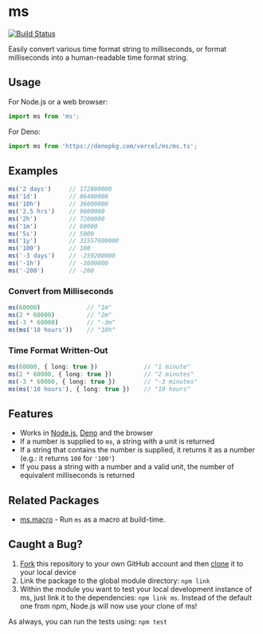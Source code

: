 # ms
[![Build Status](https://travis-ci.org/zeit/ms.svg?branch=master)](https://travis-ci.org/zeit/ms)

Easily convert various time format string to milliseconds, or format milliseconds
into a human-readable time format string.

## Usage

For Node.js or a web browser:

```typescript
import ms from 'ms';
```

For Deno:

```typescript
import ms from 'https://denopkg.com/vercel/ms/ms.ts';
```

## Examples

```typescript
ms('2 days')     // 172800000
ms('1d')         // 86400000
ms('10h')        // 36000000
ms('2.5 hrs')    // 9000000
ms('2h')         // 7200000
ms('1m')         // 60000
ms('5s')         // 5000
ms('1y')         // 31557600000
ms('100')        // 100
ms('-3 days')    // -259200000
ms('-1h')        // -3600000
ms('-200')       // -200
```

### Convert from Milliseconds

```typescript
ms(60000)             // "1m"
ms(2 * 60000)         // "2m"
ms(-3 * 60000)        // "-3m"
ms(ms('10 hours'))    // "10h"
```

### Time Format Written-Out

```typescript
ms(60000, { long: true })             // "1 minute"
ms(2 * 60000, { long: true })         // "2 minutes"
ms(-3 * 60000, { long: true })        // "-3 minutes"
ms(ms('10 hours'), { long: true })    // "10 hours"
```

## Features

- Works in [Node.js](https://nodejs.org), [Deno](https://deno.land) and the browser
- If a number is supplied to `ms`, a string with a unit is returned
- If a string that contains the number is supplied, it returns it as a number (e.g.: it returns `100` for `'100'`)
- If you pass a string with a number and a valid unit, the number of equivalent milliseconds is returned

## Related Packages

- [ms.macro](https://github.com/knpwrs/ms.macro) - Run `ms` as a macro at build-time.

## Caught a Bug?

1. [Fork](https://help.github.com/articles/fork-a-repo/) this repository to your own GitHub account and then [clone](https://help.github.com/articles/cloning-a-repository/) it to your local device
2. Link the package to the global module directory: `npm link`
3. Within the module you want to test your local development instance of ms, just link it to the dependencies: `npm link ms`. Instead of the default one from npm, Node.js will now use your clone of ms!

As always, you can run the tests using: `npm test`
